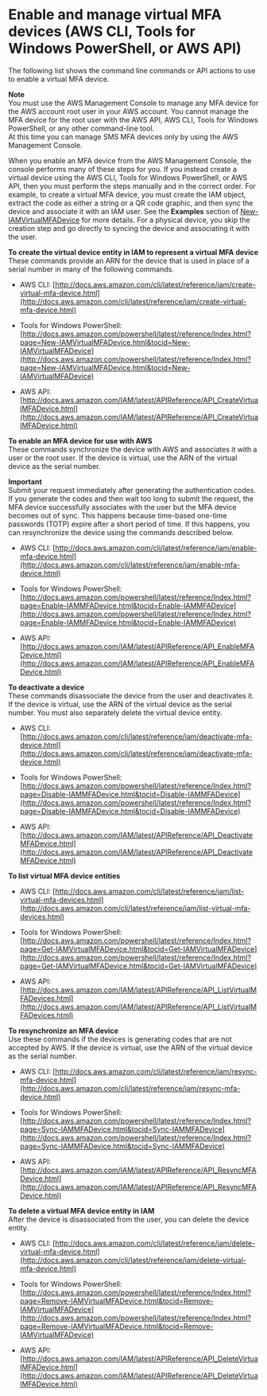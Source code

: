 # Enable and manage virtual MFA devices \(AWS CLI, Tools for Windows PowerShell, or AWS API\)<a name="id_credentials_mfa_enable_cliapi"></a>

The following list shows the command line commands or API actions to use to enable a virtual MFA device\. 

**Note**  
You must use the AWS Management Console to manage any MFA device for the AWS account root user in your AWS account\. You cannot manage the MFA device for the root user with the AWS API, AWS CLI, Tools for Windows PowerShell, or any other command\-line tool\.  
At this time you can manage SMS MFA devices only by using the AWS Management Console\.

When you enable an MFA device from the AWS Management Console, the console performs many of these steps for you\. If you instead create a virtual device using the AWS CLI, Tools for Windows PowerShell, or AWS API, then you must perform the steps manually and in the correct order\. For example, to create a virtual MFA device, you must create the IAM object, extract the code as either a string or a QR code graphic, and then sync the device and associate it with an IAM user\. See the **Examples** section of [New\-IAMVirtualMFADevice](http://docs.aws.amazon.com/powershell/latest/reference/Index.html?page=New-IAMVirtualMFADevice.html&tocid=New-IAMVirtualMFADevice) for more details\. For a physical device, you skip the creation step and go directly to syncing the device and associating it with the user\. 

**To create the virtual device entity in IAM to represent a virtual MFA device**  
These commands provide an ARN for the device that is used in place of a serial number in many of the following commands\.

+ AWS CLI: [http://docs.aws.amazon.com/cli/latest/reference/iam/create-virtual-mfa-device.html](http://docs.aws.amazon.com/cli/latest/reference/iam/create-virtual-mfa-device.html) 

+ Tools for Windows PowerShell: [http://docs.aws.amazon.com/powershell/latest/reference/Index.html?page=New-IAMVirtualMFADevice.html&tocid=New-IAMVirtualMFADevice](http://docs.aws.amazon.com/powershell/latest/reference/Index.html?page=New-IAMVirtualMFADevice.html&tocid=New-IAMVirtualMFADevice)

+ AWS API: [http://docs.aws.amazon.com/IAM/latest/APIReference/API_CreateVirtualMFADevice.html](http://docs.aws.amazon.com/IAM/latest/APIReference/API_CreateVirtualMFADevice.html) 

**To enable an MFA device for use with AWS**  
These commands synchronize the device with AWS and associates it with a user or the root user\. If the device is virtual, use the ARN of the virtual device as the serial number\.

**Important**  
Submit your request immediately after generating the authentication codes\. If you generate the codes and then wait too long to submit the request, the MFA device successfully associates with the user but the MFA device becomes out of sync\. This happens because time\-based one\-time passwords \(TOTP\) expire after a short period of time\. If this happens, you can resynchronize the device using the commands described below\.

+ AWS CLI: [http://docs.aws.amazon.com/cli/latest/reference/iam/enable-mfa-device.html](http://docs.aws.amazon.com/cli/latest/reference/iam/enable-mfa-device.html) 

+ Tools for Windows PowerShell: [http://docs.aws.amazon.com/powershell/latest/reference/Index.html?page=Enable-IAMMFADevice.html&tocid=Enable-IAMMFADevice](http://docs.aws.amazon.com/powershell/latest/reference/Index.html?page=Enable-IAMMFADevice.html&tocid=Enable-IAMMFADevice) 

+ AWS API: [http://docs.aws.amazon.com/IAM/latest/APIReference/API_EnableMFADevice.html](http://docs.aws.amazon.com/IAM/latest/APIReference/API_EnableMFADevice.html) 

**To deactivate a device**  
These commands disassociate the device from the user and deactivates it\. If the device is virtual, use the ARN of the virtual device as the serial number\. You must also separately delete the virtual device entity\. 

+ AWS CLI: [http://docs.aws.amazon.com/cli/latest/reference/iam/deactivate-mfa-device.html](http://docs.aws.amazon.com/cli/latest/reference/iam/deactivate-mfa-device.html) 

+ Tools for Windows PowerShell: [http://docs.aws.amazon.com/powershell/latest/reference/Index.html?page=Disable-IAMMFADevice.html&tocid=Disable-IAMMFADevice](http://docs.aws.amazon.com/powershell/latest/reference/Index.html?page=Disable-IAMMFADevice.html&tocid=Disable-IAMMFADevice) 

+ AWS API: [http://docs.aws.amazon.com/IAM/latest/APIReference/API_DeactivateMFADevice.html](http://docs.aws.amazon.com/IAM/latest/APIReference/API_DeactivateMFADevice.html)

**To list virtual MFA device entities**

+ AWS CLI: [http://docs.aws.amazon.com/cli/latest/reference/iam/list-virtual-mfa-devices.html](http://docs.aws.amazon.com/cli/latest/reference/iam/list-virtual-mfa-devices.html) 

+ Tools for Windows PowerShell: [http://docs.aws.amazon.com/powershell/latest/reference/Index.html?page=Get-IAMVirtualMFADevice.html&tocid=Get-IAMVirtualMFADevice](http://docs.aws.amazon.com/powershell/latest/reference/Index.html?page=Get-IAMVirtualMFADevice.html&tocid=Get-IAMVirtualMFADevice) 

+ AWS API: [http://docs.aws.amazon.com/IAM/latest/APIReference/API_ListVirtualMFADevices.html](http://docs.aws.amazon.com/IAM/latest/APIReference/API_ListVirtualMFADevices.html) 

**To resynchronize an MFA device**  
Use these commands if the devices is generating codes that are not accepted by AWS\. If the device is virtual, use the ARN of the virtual device as the serial number\.

+ AWS CLI: [http://docs.aws.amazon.com/cli/latest/reference/iam/resync-mfa-device.html](http://docs.aws.amazon.com/cli/latest/reference/iam/resync-mfa-device.html) 

+ Tools for Windows PowerShell: [http://docs.aws.amazon.com/powershell/latest/reference/Index.html?page=Sync-IAMMFADevice.html&tocid=Sync-IAMMFADevice](http://docs.aws.amazon.com/powershell/latest/reference/Index.html?page=Sync-IAMMFADevice.html&tocid=Sync-IAMMFADevice) 

+ AWS API: [http://docs.aws.amazon.com/IAM/latest/APIReference/API_ResyncMFADevice.html](http://docs.aws.amazon.com/IAM/latest/APIReference/API_ResyncMFADevice.html) 

**To delete a virtual MFA device entity in IAM**  
After the device is disassociated from the user, you can delete the device entity\.

+ AWS CLI: [http://docs.aws.amazon.com/cli/latest/reference/iam/delete-virtual-mfa-device.html](http://docs.aws.amazon.com/cli/latest/reference/iam/delete-virtual-mfa-device.html) 

+ Tools for Windows PowerShell: [http://docs.aws.amazon.com/powershell/latest/reference/Index.html?page=Remove-IAMVirtualMFADevice.html&tocid=Remove-IAMVirtualMFADevice](http://docs.aws.amazon.com/powershell/latest/reference/Index.html?page=Remove-IAMVirtualMFADevice.html&tocid=Remove-IAMVirtualMFADevice) 

+ AWS API: [http://docs.aws.amazon.com/IAM/latest/APIReference/API_DeleteVirtualMFADevice.html](http://docs.aws.amazon.com/IAM/latest/APIReference/API_DeleteVirtualMFADevice.html) 